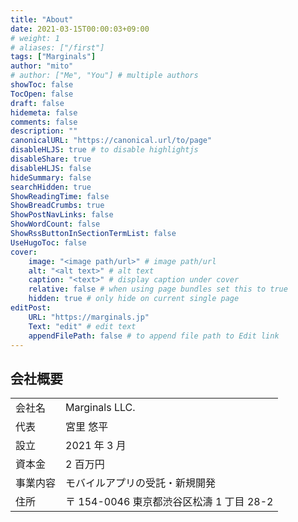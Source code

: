 ```yaml
---
title: "About"
date: 2021-03-15T00:00:03+09:00
# weight: 1
# aliases: ["/first"]
tags: ["Marginals"]
author: "mito"
# author: ["Me", "You"] # multiple authors
showToc: false
TocOpen: false
draft: false
hidemeta: false
comments: false
description: ""
canonicalURL: "https://canonical.url/to/page"
disableHLJS: true # to disable highlightjs
disableShare: true
disableHLJS: false
hideSummary: false
searchHidden: true
ShowReadingTime: false
ShowBreadCrumbs: true
ShowPostNavLinks: false
ShowWordCount: false
ShowRssButtonInSectionTermList: false
UseHugoToc: false
cover:
    image: "<image path/url>" # image path/url
    alt: "<alt text>" # alt text
    caption: "<text>" # display caption under cover
    relative: false # when using page bundles set this to true
    hidden: true # only hide on current single page
editPost:
    URL: "https://marginals.jp"
    Text: "edit" # edit text
    appendFilePath: false # to append file path to Edit link
---
```


## 会社概要

|          |                                          |
| -------- | ---------------------------------------- |
| 会社名   | Marginals LLC.                           |
| 代表     | 宮里 悠平                                |
| 設立     | 2021 年 3 月                             |
| 資本金   | 2 百万円                                 |
| 事業内容 | モバイルアプリの受託・新規開発           |
| 住所     | 〒 154-0046 東京都渋谷区松濤 1 丁目 28-2 |
